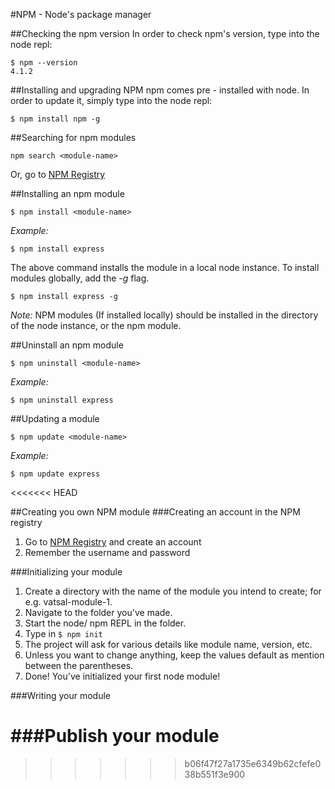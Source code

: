 #NPM - Node's package manager

##Checking the npm version
In order to check npm's version, type into the node repl:
```
$ npm --version
4.1.2
```

##Installing and upgrading NPM
npm comes pre - installed with node.
In order to update it, simply type into the node repl:
```
$ npm install npm -g
```

##Searching for npm modules
```
npm search <module-name>
```
Or, go to [NPM Registry](https://npmjs.com)

##Installing an npm module
```
$ npm install <module-name>
```
_Example:_
```
$ npm install express
```
The above command installs the module in a local node instance.
To install modules globally, add the _-g_ flag.
```
$ npm install express -g
```
_Note:_ NPM modules (If installed locally) should be installed in the directory of the node instance, or the npm module.

##Uninstall an npm module
```
$ npm uninstall <module-name>
```
_Example:_
```
$ npm uninstall express
```

##Updating a module
```
$ npm update <module-name>
```
_Example:_
```
$ npm update express
```
<<<<<<< HEAD

##Creating you own NPM module
###Creating an account in the NPM registry
1. Go to [NPM Registry](https://npmjs.com) and create an account
2. Remember the username and password

###Initializing your module
1. Create a directory with the name of the module you intend to create; for e.g. vatsal-module-1.
2. Navigate to the folder you've made.
3. Start the node/ npm REPL in the folder.
4. Type in `$ npm init`
5. The project will ask for various details like module name, version, etc.
6. Unless you want to change anything, keep the values default as mention between the parentheses.
7. Done! You've initialized your first node module!

###Writing your module

###Publish your module
=======
>>>>>>> b06f47f27a1735e6349b62cfefe038b551f3e900
